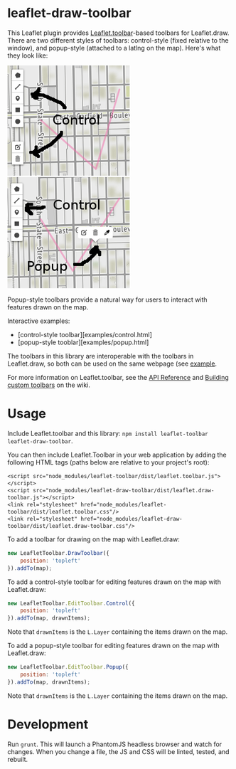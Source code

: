 leaflet-draw-toolbar
====================

[Leaflet.toolbar]: https://github.com/Leaflet/Leaflet.toolbar
[Leaflet.draw]: https://github.com/Leaflet/Leaflet.draw

This Leaflet plugin provides [Leaflet.toolbar][]-based toolbars for
Leaflet.draw. There are two different styles of toolbars:
control-style (fixed relative to the window), and popup-style (attached to a
latlng on the map). Here's what they look like:

![control-style toolbar](examples/control.png)
![popup-style toolbar](examples/popup.png)

Popup-style toolbars provide a natural way for users to interact with features
drawn on the map.

Interactive examples:

  - [control-style toolbar][examples/control.html]
  - [popup-style tooblar][examples/popup.html]

The toolbars in this library are interoperable with the toolbars in
Leaflet.draw, so both can be used on the same webpage (see 
[example](examples/combined.html).

For more information on Leaflet.toolbar, see the [API Reference](https://github.com/leaflet/Leaflet.Toolbar/wiki/API-Reference) and [Building custom toolbars](https://github.com/leaflet/Leaflet.Toolbar/wiki/Building-custom-toolbars) on the wiki.

Usage
=====

Include Leaflet.toolbar and this library: `npm install leaflet-toolbar leaflet-draw-toolbar`.

You can then include Leaflet.Toolbar in your web application by adding the following HTML tags (paths below are relative to your project's root):

```
<script src="node_modules/leaflet-toolbar/dist/leaflet.toolbar.js"></script>
<script src="node_modules/leaflet-draw-toolbar/dist/leaflet.draw-toolbar.js"></script>
<link rel="stylesheet" href="node_modules/leaflet-toolbar/dist/leaflet.toolbar.css"/>
<link rel="stylesheet" href="node_modules/leaflet-draw-toolbar/dist/leaflet.draw-toolbar.css"/>
```

To add a toolbar for drawing on the map with Leaflet.draw:
```javascript
new LeafletToolbar.DrawToolbar({
    position: 'topleft'
}).addTo(map);

```

To add a control-style toolbar for editing features drawn on the map with Leaflet.draw:
```javascript
new LeafletToolbar.EditToolbar.Control({
    position: 'topleft'
}).addTo(map, drawnItems);
```
Note that `drawnItems` is the `L.Layer` containing the items drawn on the map.

To add a popup-style toolbar for editing features drawn on the map with Leaflet.draw:
```javascript
new LeafletToolbar.EditToolbar.Popup({
    position: 'topleft'
}).addTo(map, drawnItems);
```
Note that `drawnItems` is the `L.Layer` containing the items drawn on the map.

Development
============

Run `grunt`. This will launch a PhantomJS headless browser and watch for
changes. When you change a file, the JS and CSS will be linted, tested,
and rebuilt.

